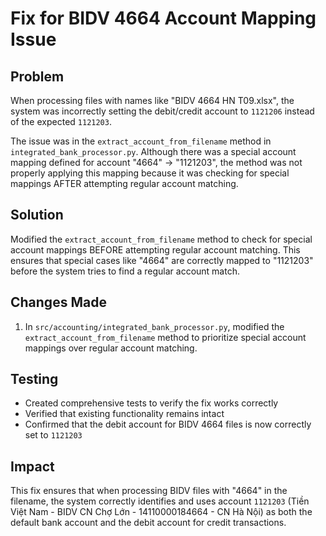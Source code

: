 # Fix for BIDV 4664 Account Mapping Issue

## Problem
When processing files with names like "BIDV 4664 HN T09.xlsx", the system was incorrectly setting the debit/credit account to `1121206` instead of the expected `1121203`. 

The issue was in the `extract_account_from_filename` method in `integrated_bank_processor.py`. Although there was a special account mapping defined for account "4664" -> "1121203", the method was not properly applying this mapping because it was checking for special mappings AFTER attempting regular account matching.

## Solution
Modified the `extract_account_from_filename` method to check for special account mappings BEFORE attempting regular account matching. This ensures that special cases like "4664" are correctly mapped to "1121203" before the system tries to find a regular account match.

## Changes Made
1. In `src/accounting/integrated_bank_processor.py`, modified the `extract_account_from_filename` method to prioritize special account mappings over regular account matching.

## Testing
- Created comprehensive tests to verify the fix works correctly
- Verified that existing functionality remains intact
- Confirmed that the debit account for BIDV 4664 files is now correctly set to `1121203`

## Impact
This fix ensures that when processing BIDV files with "4664" in the filename, the system correctly identifies and uses account `1121203` (Tiền Việt Nam - BIDV CN Chợ Lớn - 14110000184664 - CN Hà Nội) as both the default bank account and the debit account for credit transactions.